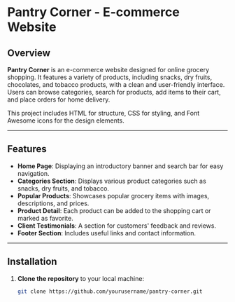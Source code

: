 # Pantry Corner - E-commerce Website

## Overview

**Pantry Corner** is an e-commerce website designed for online grocery shopping. It features a variety of products, including snacks, dry fruits, chocolates, and tobacco products, with a clean and user-friendly interface. Users can browse categories, search for products, add items to their cart, and place orders for home delivery.

This project includes HTML for structure, CSS for styling, and Font Awesome icons for the design elements.

---

## Features

- **Home Page**: Displaying an introductory banner and search bar for easy navigation.
- **Categories Section**: Displays various product categories such as snacks, dry fruits, and tobacco.
- **Popular Products**: Showcases popular grocery items with images, descriptions, and prices.
- **Product Detail**: Each product can be added to the shopping cart or marked as favorite.
- **Client Testimonials**: A section for customers' feedback and reviews.
- **Footer Section**: Includes useful links and contact information.

---

## Installation

1. **Clone the repository** to your local machine:
   ```bash
   git clone https://github.com/yourusername/pantry-corner.git
